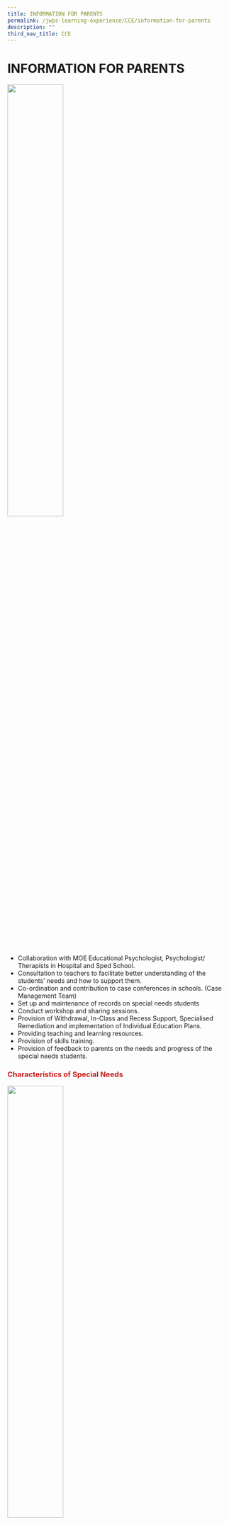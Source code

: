 ```yaml
---
title: INFORMATION FOR PARENTS
permalink: /jwps-learning-experience/CCE/information-for-parents
description: ""
third_nav_title: CCE
---
```

# INFORMATION FOR PARENTS
 <img src="/images/JWPS%20LEARNING%20EXPERIENCE/CCE/Information%20for%20parents/tn_hand.jpg"
     style="width:50%">

*   Collaboration with MOE Educational Psychologist, Psychologist/ Therapists in Hospital and Sped School.
*   Consultation to teachers to facilitate better understanding of the students’ needs and how to support them.
*   Co-ordination and contribution to case conferences in schools. (Case Management Team)
*   Set up and maintenance of records on special needs students
*   Conduct workshop and sharing sessions.
*   Provision of Withdrawal, In-Class and Recess Support, Specialised Remediation and implementation of Individual Education Plans.
*   Providing teaching and learning resources.
*   Provision of skills training. 
*   Provision of feedback to parents on the needs and progress of the special needs students.

### <span style = "color: #c81b1b"> <b>Characteristics of Special Needs</b> </span>

 <img src="/images/JWPS%20LEARNING%20EXPERIENCE/CCE/Information%20for%20parents/autism.png"
     style="width:50%">

### Autism

#### **What is Autism?**

*   Brain processes information differently or think differently
*   Delay in meeting developmental milestones
*   Is not an illness/ disease
*   There is no cure
*   People with ASD can LEARN skills to adapt
*   As the person with ASD grows, the nature and intensity of the behaviour may change

##### <u>Core Characteristics</u>

|                                                 Social Interaction                                                |                                          Social Communication                                          |                                   Flexibility of Thoughts & Behaviour                                  |
|:-----------------------------------------------------------------------------------------------------------------:|:------------------------------------------------------------------------------------------------------:|:------------------------------------------------------------------------------------------------------:|
|                                                  Poor eye contact                                                 |           Echo another person’s speech (echolalia);  may confuse with pronouns “I” and “You”           | Flapping of hands, spinning or spinning objects, head banging, staring at ceiling fans for hours, etc. |
| Prefer to be alone; may interact with others but only to obtain objects or to talk about own stereotypic interest |           May exhibit unusual speech pattern; use words without understanding their meanings           |                    Difficulty coping with changes in routines, the environment, etc.                   |
|                                       Unable to understand other’s feelings                                       |  Use and understanding of language tend to be literal; unable to initiate and engage in a conversation |                                                                                                        |

##### <u>Other Characteristics</u>

*     Sensory
*     Medical
*     Learning style
*     Special Talents

##### <u>Strategies</u>

**S**implify your language (Low, Slow and Show)

**H**ave Visual support for communication

**I**mplement the correct level of prompt

**N**eed Time to respond

**E**ngage and Disengage


 <img src="/images/JWPS%20LEARNING%20EXPERIENCE/CCE/Information%20for%20parents/tn_dyslexia.jpg"
     style="width:50%">

### Dyslexia

#### **What is Dyslexia?**

*   Is a condition that makes it very difficult for children to read, write and/or spell
*   Often, weaknesses may be seen in areas such as of language development, memory and sequencing
*   Having dyslexia does not mean that your child’s ability to learn is below average
*   Biological / genetic
*   A difference in the part of the brain that deals with language
*   Brain processes information differently
*   Continues throughout life
*   Unlikely that a student will “suddenly” develop dyslexia
*   Cannot be cured but symptoms can be reduced
*   NOT due to bad parenting / teaching

|             |                                                      |
|:-------------:|:------------------------------------------------------:|
|  **Dyspraxia**  |   **Impairment/immaturity of organization of movement**  |
| **Dysgraphia** |       **Immature fine motor skills development**     |
| **Dyscalculia** | **Impairment of ability to solve mathematical problems** |


##### <u>Characteristics of Dyslexia</u>

|                                                    |                                                                             |                                                                                                       |                                                                                |
|:--------------------------------------------------:|:---------------------------------------------------------------------------:|:-----------------------------------------------------------------------------------------------------:|:------------------------------------------------------------------------------:|
|              Mispronunciation of words             |                    Confusion over similar sounding words                    | Problems comprehending prepositions / connectives, information that require spatial conceptualisation | Outline/shape of word is similar to correct word but some letters are confused |
|    Words/phrases may be foreshadowed/telescoped    | Misunderstanding the meaning of words that are within capacity of age range |                                      Difficulties with sequencing                                     |                   Reverses/mirrors letters, punctuation marks                  |
| Confusion whether there should be one or two words |  Difficulty with the rhythm of words, getting syllables in the wrong place  |                             Confusion in processing requests / information                            |                  Letters may be correct but in the wrong order                 |

##### <u>Strategies</u>

*   Multi-sensory teaching
*   Differentiated Instructions
*   Over –learning is essential
*   Visual prompts
*   Provide  breaks
*   Teach organisational skills
*   Praise everything that deserve praise no matter how small (promote their strengths not their weaknesses)

 <img src="/images/JWPS%20LEARNING%20EXPERIENCE/CCE/Information%20for%20parents/tn_adhd.jpg"
     style="width:50%">
		 
### Attention Deficit Hyperactivity Disorder

#### **What is ADHD?**

*   Neuro developmental disorder caused by chemical imbalances in the brain
*   Affects more boys than girls
*   Often wrongly branded as being lazy, naughty, disruptive and mischievous
*   Only exhibit inattentiveness and impulsivity behaviour- Attention Deficit Disorder (ADD)

<table>
<thead>
  <tr>
    <th colspan="3" style="text-align: center;">Main Characteristics</th>
  </tr>
</thead>
<tbody>
  <tr>
    <td style="text-align: center;">Inattentiveness</td>
    <td style="text-align: center;">Impulsiveness</td>
    <td style="text-align: center;">Hyperactivity</td>
  </tr>
  <tr>
    <td style="text-align: center;">Difficulty sustaining attention</td>
    <td style="text-align: center;">Blurting out answers before question have been completed</td>
    <td style="text-align: center;">Cannot sit still or remain seated as expected</td>
  </tr>
  <tr>
    <td style="text-align: center;">Disorganised and lose things</td>
    <td style="text-align: center;">Difficulty in waiting for turn in tasks</td>
    <td style="text-align: center;">Fidgeting in their seat or playing with items</td>
  </tr>
  <tr>
    <td style="text-align: center;">Fail to pay close attention to details or make careless mistake</td>
    <td style="text-align: center;">Often act before thinking</td>
    <td style="text-align: center;">Always ‘on the go’</td>
  </tr>
</tbody>
</table>

##### <u>Strategies</u>

*    Providing positive and timely feedback and praise
*    Providing organization and structure environment
*    Be clear and firm in rules
*    Have a fixed schedule/certain way that tasks unfold
*    Divide big assignments/tasks into manageable chunks
*    Curbing distractibility (Seating)
*    Helping them to follow instructions and directions
*    Engaging multiple senses
*    Helping child to self-monitor
*    Carrying out discipline